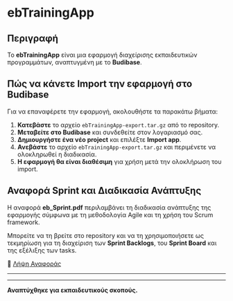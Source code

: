 # ebTrainingApp  

## Περιγραφή  
Το **ebTrainingApp** είναι μια εφαρμογή διαχείρισης εκπαιδευτικών προγραμμάτων, αναπτυγμένη με το **Budibase**.  

## Πώς να κάνετε Import την εφαρμογή στο Budibase  
Για να επαναφέρετε την εφαρμογή, ακολουθήστε τα παρακάτω βήματα:  

1. **Κατεβάστε** το αρχείο `ebTrainingApp-export.tar.gz` από το repository.  
2. **Μεταβείτε στο Budibase** και συνδεθείτε στον λογαριασμό σας.  
3. **Δημιουργήστε ένα νέο project** και επιλέξτε **Import app**.  
4. **Ανεβάστε** το αρχείο `ebTrainingApp-export.tar.gz` και περιμένετε να ολοκληρωθεί η διαδικασία.  
5. **Η εφαρμογή θα είναι διαθέσιμη** για χρήση μετά την ολοκλήρωση του import.  

## Αναφορά Sprint και Διαδικασία Ανάπτυξης

Η αναφορά **eb_Sprint.pdf** περιλαμβάνει τη διαδικασία ανάπτυξης της εφαρμογής σύμφωνα με τη μεθοδολογία Agile και τη χρήση του Scrum framework. 

Μπορείτε να τη βρείτε στο repository και να τη χρησιμοποιήσετε ως τεκμηρίωση για τη διαχείριση των **Sprint Backlogs**, του **Sprint Board** και της εξέλιξης των tasks.

📄 [Λήψη Αναφοράς](./eb_Sprint.pdf)

---
---
**Αναπτύχθηκε για εκπαιδευτικούς σκοπούς.**  
